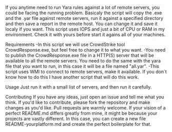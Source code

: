 If you anytime need to run Yara rules against a lot of remote servers, you could be facing the running problem.
Basicaly the script will copy the .exe and the .yar file against remote servers, run it against a specified directory and then save a report in the remote host. You can change it and save it localy if you want.
This script uses IOPS and just a bit of CPU or RAM in my environment. Check it with yours before start it agains all of your machines.

Requirements
-In this script we will use CrowdStrike tool CrowdResponse.exe, but feel free to change it to what you want.
-You need to publish the CrowdResponse.exe file in a HTTP(S) server that will be available to all the remote servers. You need to do the same with the yara file that you want to run, in this case it will be a file named "all.yar".
-This script uses WMI to connect to remote servers, make it available. If you don`t know how to do this I have another script that will do this work.

Usage
Just run it with a small list of servers, and then run it carefully.

Contributing
If you have any ideas, just open an issue and tell me what you think.
If you'd like to contribute, please fork the repository and make changes as you'd like. Pull requests are warmly welcome.
If your vision of a perfect README.md differs greatly from mine, it might be because your projects are vastly different. In this case, you can create a new file README-yourplatform.md and create the perfect boilerplate for that.
